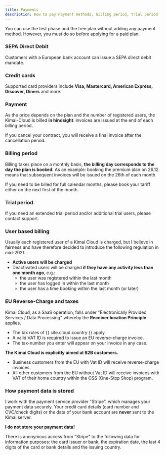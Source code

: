 ```yaml
---
title: Payments
description: How to pay Payment methods, billing period, trial period - Kimai-Cloud
---
```


You can use the test phase and the free plan without adding any payment method.
However, you must do so before applying for a paid plan.

### SEPA Direct Debit

Customers with a European bank account can issue a SEPA direct debit mandate.

### Credit cards

Supported card providers include **Visa, Mastercard, American Express, Discover, Diners** and more.

### Payment
 
As the price depends on the plan and the number of registered users, the Kimai-Cloud is billed **in hindsight**: invoices are issued at the end of each billing period.

If you cancel your contract, you will receive a final invoice after the cancellation period.

### Billing period

Billing takes place on a monthly basis, **the billing day corresponds to the day the plan is booked**.
As an example: booking the premium plan on 26.12. means that subsequent invoices will be issued on the 26th of each month.

If you need to be billed for full calendar months, please book your tariff either on the next first of the month.

### Trial period

If you need an extended trial period and/or additional trial users, please contact support.

### User based billing

Usually each registered user of a Kimai Cloud is charged, but I believe in fairness and have therefore decided to introduce the following regulation in mid-2021:

- **Active users will be charged**
- Deactivated users will be charged **if they have any activity less than one month ago**, e.g.:
    - the user was registered within the last month
    - the user has logged in within the last month
    - the user has a time booking within the last month (or later)

### EU Reverse-Charge and taxes
 
Kimai Cloud, as a SaaS operation, falls under "Electronically Provided Services / Data Processing" whereby the **Receiver location Principle** applies.

- The tax rules of {{ site.cloud.country }} apply.
- A valid VAT ID is required to issue an EU reverse-charge invoice.
- The tax-number you enter will appear on your invoice in any case.

**The Kimai Cloud is explicitly aimed at B2B customers.**

- Business customers from the EU with Vat ID will receive reverse-charge invoices.
- All other customers from the EU without Vat ID will receive invoices with VAT of their home country within the OSS (One-Stop Shop) program.

### How payment data is stored

I work with the payment service provider "Stripe", which manages your payment data securely.
Your credit card details (card number and CVC/check digits) or the data of your bank account
are **never** sent to the Kimai server.

**I do not store your payment data!**

There is anonymous access from "Stripe" to the following data for information purposes:
the card issuer or bank, the expiration date, the last 4 digits of the  card or bank details and the issuing country.

